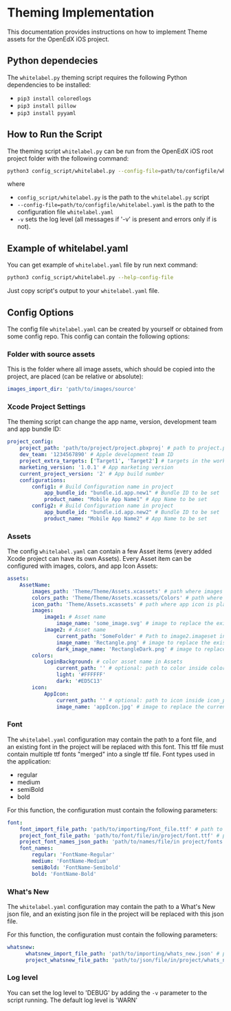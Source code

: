 # Theming Implementation
This documentation provides instructions on how to implement Theme assets for the OpenEdX iOS project.

## Python dependecies 
The `whitelabel.py` theming script requires the following Python dependencies to be installed:
- `pip3 install coloredlogs`
- `pip3 install pillow`
- `pip3 install pyyaml`

## How to Run the Script
The theming script `whitelabel.py` can be run from the OpenEdX iOS root project folder with the following command:
```bash
python3 config_script/whitelabel.py --config-file=path/to/configfile/whitelabel.yaml -v
```
where 
- `config_script/whitelabel.py` is the path to the `whitelabel.py` script
- `--config-file=path/to/configfile/whitelabel.yaml`  is the path to the configuration file `whitelabel.yaml`
- `-v` sets the log level (all messages if '-v' is present and errors only if is not).

## Example of whitelabel.yaml
You can get example of `whitelabel.yaml` file by run next command:
```bash
python3 config_script/whitelabel.py --help-config-file
```
Just copy script's output to your `whitelabel.yaml` file.

## Config Options
The config file `whitelabel.yaml` can be created by yourself or obtained from some config repo.
This config can contain the following options:
### Folder with source assets
This is the folder where all image assets, which should be copied into the project, are placed (can be relative or absolute):
```yaml
images_import_dir: 'path/to/images/source'
```
### Xcode Project Settings
The theming script can change the app name, version, development team and app bundle ID:
```yaml
project_config:
    project_path: 'path/to/project/project.pbxproj' # path to project.pbxproj file
    dev_team: '1234567890' # Apple development team ID
    project_extra_targets: ['Target1', 'Target2'] # targets in the workspace other than 'OpenEdX' in which the new dev_team should be set
    marketing_version: '1.0.1' # App marketing version
    current_project_version: '2' # App build number
    configurations:
        config1: # Build Configuration name in project
            app_bundle_id: "bundle.id.app.new1" # Bundle ID to be set
            product_name: "Mobile App Name1" # App Name to be set
        config2: # Build Configuration name in project
            app_bundle_id: "bundle.id.app.new2" # Bundle ID to be set
            product_name: "Mobile App Name2" # App Name to be set
```
### Assets
The config `whitelabel.yaml` can contain a few Asset items (every added Xcode project can have its own Assets). 
Every Asset item can be configured with images, colors, and app Icon Assets:
```yaml
assets:
    AssetName:
        images_path: 'Theme/Theme/Assets.xcassets' # path where images are placed in this Asset
        colors_path: 'Theme/Theme/Assets.xcassets/Colors' # path where colors are placed in this Asset
        icon_path: 'Theme/Assets.xcassets' # path where app icon is placed in this Asset 
        images:
            image1: # Asset name
                image_name: 'some_image.svg' # image to replace the existing one for image1 Asset (light/universal)
            image2: # Asset name
                current_path: 'SomeFolder' # Path to image2.imageset inside Assets.xcassets
                image_name: 'Rectangle.png' # image to replace the existing one for image2 Asset (light/universal)
                dark_image_name: 'RectangleDark.png' # image to replace the existing dark appearance for image2 Asset (dark)
        colors:
            LoginBackground: # color asset name in Assets
                current_path: '' # optional: path to color inside colors_path
                light: '#FFFFFF'
                dark: '#ED5C13'
        icon:
            AppIcon:
                current_path: '' # optional: path to icon inside icon_path
                image_name: 'appIcon.jpg' # image to replace the current AppIcon - png or jpg are supported
```

### Font
The `whitelabel.yaml` configuration may contain the path to a font file, and an existing font in the project will be replaced with this font. 
This ttf file must contain multiple ttf fonts "merged" into a single ttf file. Font types used in the application:
- regular
- medium
- semiBold
- bold

For this function, the configuration must contain the following parameters:
```yaml
font:
    font_import_file_path: 'path/to/importing/Font_file.ttf' # path to ttf font file what should be imported to project
    project_font_file_path: 'path/to/font/file/in/project/font.ttf' # path to existing ttf font file in project
    project_font_names_json_path: 'path/to/names/file/in project/fonts.json' # path to existing font names json-file in project
    font_names:
        regular: 'FontName-Regular'
        medium: 'FontName-Medium'
        semiBold: 'FontName-Semibold'
        bold: 'FontName-Bold'
```

### What's New
The `whitelabel.yaml` configuration may contain the path to a What's New json file, and an existing json file in the project will be replaced with this json file. 

For this function, the configuration must contain the following parameters:
```yaml
whatsnew:
      whatsnew_import_file_path: 'path/to/importing/whats_new.json' # path to what's new json file what should be imported to project
      project_whatsnew_file_path: 'path/to/json/file/in/project/whats_new.json' # path to existing json-file in project
```


### Log level
You can set the log level to 'DEBUG' by adding the `-v` parameter to the script running.
The default log level is 'WARN'
## 
